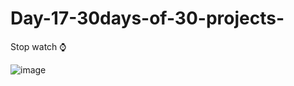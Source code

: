# Day-17-30days-of-30-projects-

Stop watch ⌚


![image](https://github.com/user-attachments/assets/31c5c887-4e8c-4a97-af24-fedb5fc554e3)
